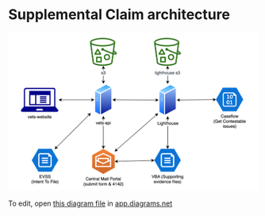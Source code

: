 # Supplemental Claim architecture


![SC architecture diagram showing connections between vets-website, vets-api, EVSS, Central Mail Portal, VBA and Caseflow](./SC_architecture.png)

To edit, open [this diagram file](./SC_architecture.drawio) in [app.diagrams.net](https://app.diagrams.net/)
